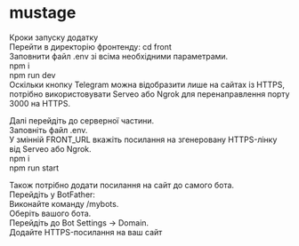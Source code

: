 # mustage
Кроки запуску додатку  
Перейти в директорію фронтенду: cd front  
Заповнити файл .env зі всіма необхідними параметрами.  
npm i  
npm run dev  
Оскільки кнопку Telegram можна відобразити лише на сайтах із HTTPS, потрібно використовувати Serveo або Ngrok для перенаправлення порту 3000 на HTTPS.  

Далі перейдіть до серверної частини.  
Заповніть файл .env.  
У змінній FRONT_URL вкажіть посилання на згенеровану HTTPS-лінку від Serveo або Ngrok.  
npm i   
npm run start  

Також потрібно додати посилання на сайт до самого бота.  
  Перейдіть у BotFather:  
  Виконайте команду /mybots.  
  Оберіть вашого бота.  
  Перейдіть до Bot Settings → Domain.  
  Додайте HTTPS-посилання на ваш сайт  
